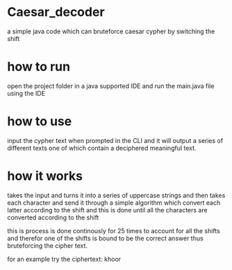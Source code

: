 # Caesar_decoder
a simple java code which can bruteforce caesar cypher by switching the shift

# how to run

open the project folder in a java supported IDE and run the main.java file using the IDE

# how to use

input the cypher text when prompted in the CLI and it will output a series of different texts one of which contain a deciphered meaningful text.

# how it works

takes the input and turns it into a series of uppercase strings and then takes each character and send it through a simple algorithm which convert each latter according to the shift and this is done until all the characters are converted according to the shift

this is process is done continously for 25 times to account for all the shifts and therefor one of the shifts is bound to be the correct answer thus bruteforcing the cipher text.

for an example try the ciphertext: khoor

